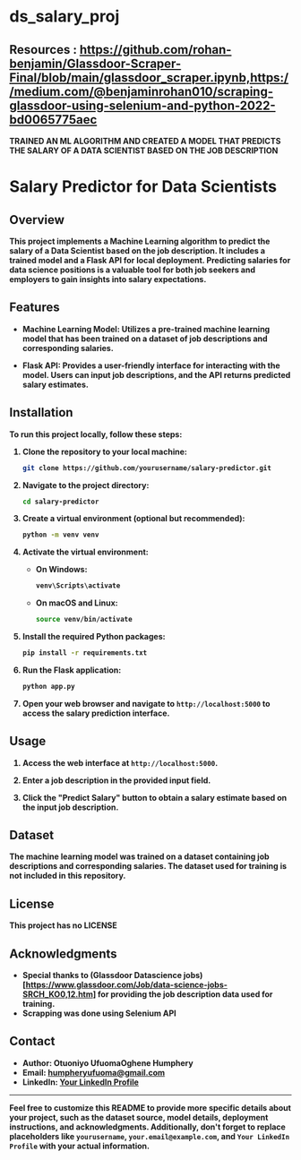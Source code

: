 # ds_salary_proj
## Resources : https://github.com/rohan-benjamin/Glassdoor-Scraper-Final/blob/main/glassdoor_scraper.ipynb,https://medium.com/@benjaminrohan010/scraping-glassdoor-using-selenium-and-python-2022-bd0065775aec <b/>

**TRAINED AN ML ALGORITHM AND CREATED A MODEL THAT PREDICTS THE SALARY OF A DATA SCIENTIST BASED ON THE JOB DESCRIPTION**


# Salary Predictor for Data Scientists

## Overview

This project implements a Machine Learning algorithm to predict the salary of a Data Scientist based on the job description. It includes a trained model and a Flask API for local deployment. Predicting salaries for data science positions is a valuable tool for both job seekers and employers to gain insights into salary expectations.

## Features

- **Machine Learning Model**: Utilizes a pre-trained machine learning model that has been trained on a dataset of job descriptions and corresponding salaries.

- **Flask API**: Provides a user-friendly interface for interacting with the model. Users can input job descriptions, and the API returns predicted salary estimates.

## Installation

To run this project locally, follow these steps:

1. Clone the repository to your local machine:

   ```bash
   git clone https://github.com/yourusername/salary-predictor.git
   ```

2. Navigate to the project directory:

   ```bash
   cd salary-predictor
   ```

3. Create a virtual environment (optional but recommended):

   ```bash
   python -m venv venv
   ```

4. Activate the virtual environment:

   - On Windows:

     ```bash
     venv\Scripts\activate
     ```

   - On macOS and Linux:

     ```bash
     source venv/bin/activate
     ```

5. Install the required Python packages:

   ```bash
   pip install -r requirements.txt
   ```

6. Run the Flask application:

   ```bash
   python app.py
   ```

7. Open your web browser and navigate to `http://localhost:5000` to access the salary prediction interface.

## Usage

1. Access the web interface at `http://localhost:5000`.

2. Enter a job description in the provided input field.

3. Click the "Predict Salary" button to obtain a salary estimate based on the input job description.

## Dataset

The machine learning model was trained on a dataset containing job descriptions and corresponding salaries. The dataset used for training is not included in this repository.

## License

This project has no LICENSE

## Acknowledgments

- Special thanks to (Glassdoor Datascience jobs)[https://www.glassdoor.com/Job/data-science-jobs-SRCH_KO0,12.htm] for providing the job description data used for training.
- Scrapping was done using Selenium API

## Contact

- **Author**: Otuoniyo UfuomaOghene Humphery
- **Email**: humpheryufuoma@gmail.com
- **LinkedIn**: [Your LinkedIn Profile](https://www.linkedin.com/in/humpheryotu/)

---

Feel free to customize this README to provide more specific details about your project, such as the dataset source, model details, deployment instructions, and acknowledgments. Additionally, don't forget to replace placeholders like `yourusername`, `your.email@example.com`, and `Your LinkedIn Profile` with your actual information.
